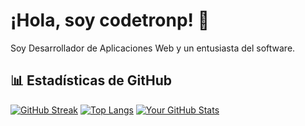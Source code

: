 # ¡Hola, soy codetronp! 👋

Soy Desarrollador de Aplicaciones Web y un entusiasta del software.

## 📊 Estadísticas de GitHub

[![GitHub Streak](https://streak-stats.demolab.com/?user=codetronp&theme=dark&background=000000)](https://git.io/streak-stats)
[![Top Langs](https://github-readme-stats.vercel.app/api/top-langs/?username=codetronp&layout=compact&theme=dark)](https://github.com/tu_usuario_github/github-readme-stats)
[![Your GitHub Stats](https://github-readme-stats.vercel.app/api?username=codetronp&show_icons=true&theme=dark)](https://github.com/tu_usuario_github/github-readme-stats)
